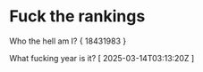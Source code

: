 # Fuck the rankings

Who the hell am I?
{ 18431983 }

What fucking year is it?
[ 2025-03-14T03:13:20Z ]
